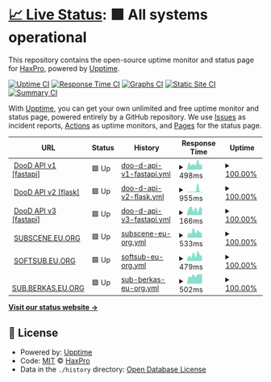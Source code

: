 # [📈 Live Status](https://demo.upptime.js.org): <!--live status--> **🟩 All systems operational**

This repository contains the open-source uptime monitor and status page for [HaxPro](https://demo.upptime.js.org), powered by [Upptime](https://github.com/upptime/upptime).

[![Uptime CI](https://github.com/haxspro/upptime/workflows/Uptime%20CI/badge.svg)](https://github.com/haxspro/upptime/actions?query=workflow%3A%22Uptime+CI%22)
[![Response Time CI](https://github.com/haxspro/upptime/workflows/Response%20Time%20CI/badge.svg)](https://github.com/haxspro/upptime/actions?query=workflow%3A%22Response+Time+CI%22)
[![Graphs CI](https://github.com/haxspro/upptime/workflows/Graphs%20CI/badge.svg)](https://github.com/haxspro/upptime/actions?query=workflow%3A%22Graphs+CI%22)
[![Static Site CI](https://github.com/haxspro/upptime/workflows/Static%20Site%20CI/badge.svg)](https://github.com/haxspro/upptime/actions?query=workflow%3A%22Static+Site+CI%22)
[![Summary CI](https://github.com/haxspro/upptime/workflows/Summary%20CI/badge.svg)](https://github.com/haxspro/upptime/actions?query=workflow%3A%22Summary+CI%22)

With [Upptime](https://upptime.js.org), you can get your own unlimited and free uptime monitor and status page, powered entirely by a GitHub repository. We use [Issues](https://github.com/haxspro/upptime/issues) as incident reports, [Actions](https://github.com/haxspro/upptime/actions) as uptime monitors, and [Pages](https://demo.upptime.js.org) for the status page.

<!--start: status pages-->
<!-- This summary is generated by Upptime (https://github.com/upptime/upptime) -->
<!-- Do not edit this manually, your changes will be overwritten -->
<!-- prettier-ignore -->
| URL | Status | History | Response Time | Uptime |
| --- | ------ | ------- | ------------- | ------ |
| <img alt="" src="https://icons.duckduckgo.com/ip3/api.pakai.eu.org.ico" height="13"> [DooD API v1 [fastapi]](https://api.pakai.eu.org/ping) | 🟩 Up | [doo-d-api-v1-fastapi.yml](https://github.com/haxspro/upptime/commits/HEAD/history/doo-d-api-v1-fastapi.yml) | <details><summary><img alt="Response time graph" src="./graphs/doo-d-api-v1-fastapi/response-time-week.png" height="20"> 498ms</summary><br><a href="https://uptime.pakai.eu.org/history/doo-d-api-v1-fastapi"><img alt="Response time 505" src="https://img.shields.io/endpoint?url=https%3A%2F%2Fraw.githubusercontent.com%2Fhaxspro%2Fupptime%2FHEAD%2Fapi%2Fdoo-d-api-v1-fastapi%2Fresponse-time.json"></a><br><a href="https://uptime.pakai.eu.org/history/doo-d-api-v1-fastapi"><img alt="24-hour response time 503" src="https://img.shields.io/endpoint?url=https%3A%2F%2Fraw.githubusercontent.com%2Fhaxspro%2Fupptime%2FHEAD%2Fapi%2Fdoo-d-api-v1-fastapi%2Fresponse-time-day.json"></a><br><a href="https://uptime.pakai.eu.org/history/doo-d-api-v1-fastapi"><img alt="7-day response time 498" src="https://img.shields.io/endpoint?url=https%3A%2F%2Fraw.githubusercontent.com%2Fhaxspro%2Fupptime%2FHEAD%2Fapi%2Fdoo-d-api-v1-fastapi%2Fresponse-time-week.json"></a><br><a href="https://uptime.pakai.eu.org/history/doo-d-api-v1-fastapi"><img alt="30-day response time 684" src="https://img.shields.io/endpoint?url=https%3A%2F%2Fraw.githubusercontent.com%2Fhaxspro%2Fupptime%2FHEAD%2Fapi%2Fdoo-d-api-v1-fastapi%2Fresponse-time-month.json"></a><br><a href="https://uptime.pakai.eu.org/history/doo-d-api-v1-fastapi"><img alt="1-year response time 505" src="https://img.shields.io/endpoint?url=https%3A%2F%2Fraw.githubusercontent.com%2Fhaxspro%2Fupptime%2FHEAD%2Fapi%2Fdoo-d-api-v1-fastapi%2Fresponse-time-year.json"></a></details> | <details><summary><a href="https://uptime.pakai.eu.org/history/doo-d-api-v1-fastapi">100.00%</a></summary><a href="https://uptime.pakai.eu.org/history/doo-d-api-v1-fastapi"><img alt="All-time uptime 100.00%" src="https://img.shields.io/endpoint?url=https%3A%2F%2Fraw.githubusercontent.com%2Fhaxspro%2Fupptime%2FHEAD%2Fapi%2Fdoo-d-api-v1-fastapi%2Fuptime.json"></a><br><a href="https://uptime.pakai.eu.org/history/doo-d-api-v1-fastapi"><img alt="24-hour uptime 100.00%" src="https://img.shields.io/endpoint?url=https%3A%2F%2Fraw.githubusercontent.com%2Fhaxspro%2Fupptime%2FHEAD%2Fapi%2Fdoo-d-api-v1-fastapi%2Fuptime-day.json"></a><br><a href="https://uptime.pakai.eu.org/history/doo-d-api-v1-fastapi"><img alt="7-day uptime 100.00%" src="https://img.shields.io/endpoint?url=https%3A%2F%2Fraw.githubusercontent.com%2Fhaxspro%2Fupptime%2FHEAD%2Fapi%2Fdoo-d-api-v1-fastapi%2Fuptime-week.json"></a><br><a href="https://uptime.pakai.eu.org/history/doo-d-api-v1-fastapi"><img alt="30-day uptime 100.00%" src="https://img.shields.io/endpoint?url=https%3A%2F%2Fraw.githubusercontent.com%2Fhaxspro%2Fupptime%2FHEAD%2Fapi%2Fdoo-d-api-v1-fastapi%2Fuptime-month.json"></a><br><a href="https://uptime.pakai.eu.org/history/doo-d-api-v1-fastapi"><img alt="1-year uptime 100.00%" src="https://img.shields.io/endpoint?url=https%3A%2F%2Fraw.githubusercontent.com%2Fhaxspro%2Fupptime%2FHEAD%2Fapi%2Fdoo-d-api-v1-fastapi%2Fuptime-year.json"></a></details>
| <img alt="" src="https://icons.duckduckgo.com/ip3/f-api.pakai.eu.org.ico" height="13"> [DooD API v2 [flask]](https://f-api.pakai.eu.org/ping) | 🟩 Up | [doo-d-api-v2-flask.yml](https://github.com/haxspro/upptime/commits/HEAD/history/doo-d-api-v2-flask.yml) | <details><summary><img alt="Response time graph" src="./graphs/doo-d-api-v2-flask/response-time-week.png" height="20"> 955ms</summary><br><a href="https://uptime.pakai.eu.org/history/doo-d-api-v2-flask"><img alt="Response time 339" src="https://img.shields.io/endpoint?url=https%3A%2F%2Fraw.githubusercontent.com%2Fhaxspro%2Fupptime%2FHEAD%2Fapi%2Fdoo-d-api-v2-flask%2Fresponse-time.json"></a><br><a href="https://uptime.pakai.eu.org/history/doo-d-api-v2-flask"><img alt="24-hour response time 296" src="https://img.shields.io/endpoint?url=https%3A%2F%2Fraw.githubusercontent.com%2Fhaxspro%2Fupptime%2FHEAD%2Fapi%2Fdoo-d-api-v2-flask%2Fresponse-time-day.json"></a><br><a href="https://uptime.pakai.eu.org/history/doo-d-api-v2-flask"><img alt="7-day response time 955" src="https://img.shields.io/endpoint?url=https%3A%2F%2Fraw.githubusercontent.com%2Fhaxspro%2Fupptime%2FHEAD%2Fapi%2Fdoo-d-api-v2-flask%2Fresponse-time-week.json"></a><br><a href="https://uptime.pakai.eu.org/history/doo-d-api-v2-flask"><img alt="30-day response time 478" src="https://img.shields.io/endpoint?url=https%3A%2F%2Fraw.githubusercontent.com%2Fhaxspro%2Fupptime%2FHEAD%2Fapi%2Fdoo-d-api-v2-flask%2Fresponse-time-month.json"></a><br><a href="https://uptime.pakai.eu.org/history/doo-d-api-v2-flask"><img alt="1-year response time 339" src="https://img.shields.io/endpoint?url=https%3A%2F%2Fraw.githubusercontent.com%2Fhaxspro%2Fupptime%2FHEAD%2Fapi%2Fdoo-d-api-v2-flask%2Fresponse-time-year.json"></a></details> | <details><summary><a href="https://uptime.pakai.eu.org/history/doo-d-api-v2-flask">100.00%</a></summary><a href="https://uptime.pakai.eu.org/history/doo-d-api-v2-flask"><img alt="All-time uptime 100.00%" src="https://img.shields.io/endpoint?url=https%3A%2F%2Fraw.githubusercontent.com%2Fhaxspro%2Fupptime%2FHEAD%2Fapi%2Fdoo-d-api-v2-flask%2Fuptime.json"></a><br><a href="https://uptime.pakai.eu.org/history/doo-d-api-v2-flask"><img alt="24-hour uptime 100.00%" src="https://img.shields.io/endpoint?url=https%3A%2F%2Fraw.githubusercontent.com%2Fhaxspro%2Fupptime%2FHEAD%2Fapi%2Fdoo-d-api-v2-flask%2Fuptime-day.json"></a><br><a href="https://uptime.pakai.eu.org/history/doo-d-api-v2-flask"><img alt="7-day uptime 100.00%" src="https://img.shields.io/endpoint?url=https%3A%2F%2Fraw.githubusercontent.com%2Fhaxspro%2Fupptime%2FHEAD%2Fapi%2Fdoo-d-api-v2-flask%2Fuptime-week.json"></a><br><a href="https://uptime.pakai.eu.org/history/doo-d-api-v2-flask"><img alt="30-day uptime 100.00%" src="https://img.shields.io/endpoint?url=https%3A%2F%2Fraw.githubusercontent.com%2Fhaxspro%2Fupptime%2FHEAD%2Fapi%2Fdoo-d-api-v2-flask%2Fuptime-month.json"></a><br><a href="https://uptime.pakai.eu.org/history/doo-d-api-v2-flask"><img alt="1-year uptime 100.00%" src="https://img.shields.io/endpoint?url=https%3A%2F%2Fraw.githubusercontent.com%2Fhaxspro%2Fupptime%2FHEAD%2Fapi%2Fdoo-d-api-v2-flask%2Fuptime-year.json"></a></details>
| <img alt="" src="https://icons.duckduckgo.com/ip3/api.noobzhax.com.ico" height="13"> [DooD API v3 [fastapi]](https://api.noobzhax.com/ping) | 🟩 Up | [doo-d-api-v3-fastapi.yml](https://github.com/haxspro/upptime/commits/HEAD/history/doo-d-api-v3-fastapi.yml) | <details><summary><img alt="Response time graph" src="./graphs/doo-d-api-v3-fastapi/response-time-week.png" height="20"> 166ms</summary><br><a href="https://uptime.pakai.eu.org/history/doo-d-api-v3-fastapi"><img alt="Response time 337" src="https://img.shields.io/endpoint?url=https%3A%2F%2Fraw.githubusercontent.com%2Fhaxspro%2Fupptime%2FHEAD%2Fapi%2Fdoo-d-api-v3-fastapi%2Fresponse-time.json"></a><br><a href="https://uptime.pakai.eu.org/history/doo-d-api-v3-fastapi"><img alt="24-hour response time 79" src="https://img.shields.io/endpoint?url=https%3A%2F%2Fraw.githubusercontent.com%2Fhaxspro%2Fupptime%2FHEAD%2Fapi%2Fdoo-d-api-v3-fastapi%2Fresponse-time-day.json"></a><br><a href="https://uptime.pakai.eu.org/history/doo-d-api-v3-fastapi"><img alt="7-day response time 166" src="https://img.shields.io/endpoint?url=https%3A%2F%2Fraw.githubusercontent.com%2Fhaxspro%2Fupptime%2FHEAD%2Fapi%2Fdoo-d-api-v3-fastapi%2Fresponse-time-week.json"></a><br><a href="https://uptime.pakai.eu.org/history/doo-d-api-v3-fastapi"><img alt="30-day response time 353" src="https://img.shields.io/endpoint?url=https%3A%2F%2Fraw.githubusercontent.com%2Fhaxspro%2Fupptime%2FHEAD%2Fapi%2Fdoo-d-api-v3-fastapi%2Fresponse-time-month.json"></a><br><a href="https://uptime.pakai.eu.org/history/doo-d-api-v3-fastapi"><img alt="1-year response time 337" src="https://img.shields.io/endpoint?url=https%3A%2F%2Fraw.githubusercontent.com%2Fhaxspro%2Fupptime%2FHEAD%2Fapi%2Fdoo-d-api-v3-fastapi%2Fresponse-time-year.json"></a></details> | <details><summary><a href="https://uptime.pakai.eu.org/history/doo-d-api-v3-fastapi">100.00%</a></summary><a href="https://uptime.pakai.eu.org/history/doo-d-api-v3-fastapi"><img alt="All-time uptime 99.93%" src="https://img.shields.io/endpoint?url=https%3A%2F%2Fraw.githubusercontent.com%2Fhaxspro%2Fupptime%2FHEAD%2Fapi%2Fdoo-d-api-v3-fastapi%2Fuptime.json"></a><br><a href="https://uptime.pakai.eu.org/history/doo-d-api-v3-fastapi"><img alt="24-hour uptime 100.00%" src="https://img.shields.io/endpoint?url=https%3A%2F%2Fraw.githubusercontent.com%2Fhaxspro%2Fupptime%2FHEAD%2Fapi%2Fdoo-d-api-v3-fastapi%2Fuptime-day.json"></a><br><a href="https://uptime.pakai.eu.org/history/doo-d-api-v3-fastapi"><img alt="7-day uptime 100.00%" src="https://img.shields.io/endpoint?url=https%3A%2F%2Fraw.githubusercontent.com%2Fhaxspro%2Fupptime%2FHEAD%2Fapi%2Fdoo-d-api-v3-fastapi%2Fuptime-week.json"></a><br><a href="https://uptime.pakai.eu.org/history/doo-d-api-v3-fastapi"><img alt="30-day uptime 100.00%" src="https://img.shields.io/endpoint?url=https%3A%2F%2Fraw.githubusercontent.com%2Fhaxspro%2Fupptime%2FHEAD%2Fapi%2Fdoo-d-api-v3-fastapi%2Fuptime-month.json"></a><br><a href="https://uptime.pakai.eu.org/history/doo-d-api-v3-fastapi"><img alt="1-year uptime 99.93%" src="https://img.shields.io/endpoint?url=https%3A%2F%2Fraw.githubusercontent.com%2Fhaxspro%2Fupptime%2FHEAD%2Fapi%2Fdoo-d-api-v3-fastapi%2Fuptime-year.json"></a></details>
| <img alt="" src="https://icons.duckduckgo.com/ip3/subscene.eu.org.ico" height="13"> [SUBSCENE.EU.ORG](https://subscene.eu.org) | 🟩 Up | [subscene-eu-org.yml](https://github.com/haxspro/upptime/commits/HEAD/history/subscene-eu-org.yml) | <details><summary><img alt="Response time graph" src="./graphs/subscene-eu-org/response-time-week.png" height="20"> 533ms</summary><br><a href="https://uptime.pakai.eu.org/history/subscene-eu-org"><img alt="Response time 1312" src="https://img.shields.io/endpoint?url=https%3A%2F%2Fraw.githubusercontent.com%2Fhaxspro%2Fupptime%2FHEAD%2Fapi%2Fsubscene-eu-org%2Fresponse-time.json"></a><br><a href="https://uptime.pakai.eu.org/history/subscene-eu-org"><img alt="24-hour response time 651" src="https://img.shields.io/endpoint?url=https%3A%2F%2Fraw.githubusercontent.com%2Fhaxspro%2Fupptime%2FHEAD%2Fapi%2Fsubscene-eu-org%2Fresponse-time-day.json"></a><br><a href="https://uptime.pakai.eu.org/history/subscene-eu-org"><img alt="7-day response time 533" src="https://img.shields.io/endpoint?url=https%3A%2F%2Fraw.githubusercontent.com%2Fhaxspro%2Fupptime%2FHEAD%2Fapi%2Fsubscene-eu-org%2Fresponse-time-week.json"></a><br><a href="https://uptime.pakai.eu.org/history/subscene-eu-org"><img alt="30-day response time 2943" src="https://img.shields.io/endpoint?url=https%3A%2F%2Fraw.githubusercontent.com%2Fhaxspro%2Fupptime%2FHEAD%2Fapi%2Fsubscene-eu-org%2Fresponse-time-month.json"></a><br><a href="https://uptime.pakai.eu.org/history/subscene-eu-org"><img alt="1-year response time 1312" src="https://img.shields.io/endpoint?url=https%3A%2F%2Fraw.githubusercontent.com%2Fhaxspro%2Fupptime%2FHEAD%2Fapi%2Fsubscene-eu-org%2Fresponse-time-year.json"></a></details> | <details><summary><a href="https://uptime.pakai.eu.org/history/subscene-eu-org">100.00%</a></summary><a href="https://uptime.pakai.eu.org/history/subscene-eu-org"><img alt="All-time uptime 90.02%" src="https://img.shields.io/endpoint?url=https%3A%2F%2Fraw.githubusercontent.com%2Fhaxspro%2Fupptime%2FHEAD%2Fapi%2Fsubscene-eu-org%2Fuptime.json"></a><br><a href="https://uptime.pakai.eu.org/history/subscene-eu-org"><img alt="24-hour uptime 100.00%" src="https://img.shields.io/endpoint?url=https%3A%2F%2Fraw.githubusercontent.com%2Fhaxspro%2Fupptime%2FHEAD%2Fapi%2Fsubscene-eu-org%2Fuptime-day.json"></a><br><a href="https://uptime.pakai.eu.org/history/subscene-eu-org"><img alt="7-day uptime 100.00%" src="https://img.shields.io/endpoint?url=https%3A%2F%2Fraw.githubusercontent.com%2Fhaxspro%2Fupptime%2FHEAD%2Fapi%2Fsubscene-eu-org%2Fuptime-week.json"></a><br><a href="https://uptime.pakai.eu.org/history/subscene-eu-org"><img alt="30-day uptime 55.94%" src="https://img.shields.io/endpoint?url=https%3A%2F%2Fraw.githubusercontent.com%2Fhaxspro%2Fupptime%2FHEAD%2Fapi%2Fsubscene-eu-org%2Fuptime-month.json"></a><br><a href="https://uptime.pakai.eu.org/history/subscene-eu-org"><img alt="1-year uptime 90.02%" src="https://img.shields.io/endpoint?url=https%3A%2F%2Fraw.githubusercontent.com%2Fhaxspro%2Fupptime%2FHEAD%2Fapi%2Fsubscene-eu-org%2Fuptime-year.json"></a></details>
| <img alt="" src="https://icons.duckduckgo.com/ip3/softsub.eu.org.ico" height="13"> [SOFTSUB.EU.ORG](https://softsub.eu.org) | 🟩 Up | [softsub-eu-org.yml](https://github.com/haxspro/upptime/commits/HEAD/history/softsub-eu-org.yml) | <details><summary><img alt="Response time graph" src="./graphs/softsub-eu-org/response-time-week.png" height="20"> 479ms</summary><br><a href="https://uptime.pakai.eu.org/history/softsub-eu-org"><img alt="Response time 918" src="https://img.shields.io/endpoint?url=https%3A%2F%2Fraw.githubusercontent.com%2Fhaxspro%2Fupptime%2FHEAD%2Fapi%2Fsoftsub-eu-org%2Fresponse-time.json"></a><br><a href="https://uptime.pakai.eu.org/history/softsub-eu-org"><img alt="24-hour response time 553" src="https://img.shields.io/endpoint?url=https%3A%2F%2Fraw.githubusercontent.com%2Fhaxspro%2Fupptime%2FHEAD%2Fapi%2Fsoftsub-eu-org%2Fresponse-time-day.json"></a><br><a href="https://uptime.pakai.eu.org/history/softsub-eu-org"><img alt="7-day response time 479" src="https://img.shields.io/endpoint?url=https%3A%2F%2Fraw.githubusercontent.com%2Fhaxspro%2Fupptime%2FHEAD%2Fapi%2Fsoftsub-eu-org%2Fresponse-time-week.json"></a><br><a href="https://uptime.pakai.eu.org/history/softsub-eu-org"><img alt="30-day response time 549" src="https://img.shields.io/endpoint?url=https%3A%2F%2Fraw.githubusercontent.com%2Fhaxspro%2Fupptime%2FHEAD%2Fapi%2Fsoftsub-eu-org%2Fresponse-time-month.json"></a><br><a href="https://uptime.pakai.eu.org/history/softsub-eu-org"><img alt="1-year response time 918" src="https://img.shields.io/endpoint?url=https%3A%2F%2Fraw.githubusercontent.com%2Fhaxspro%2Fupptime%2FHEAD%2Fapi%2Fsoftsub-eu-org%2Fresponse-time-year.json"></a></details> | <details><summary><a href="https://uptime.pakai.eu.org/history/softsub-eu-org">100.00%</a></summary><a href="https://uptime.pakai.eu.org/history/softsub-eu-org"><img alt="All-time uptime 90.01%" src="https://img.shields.io/endpoint?url=https%3A%2F%2Fraw.githubusercontent.com%2Fhaxspro%2Fupptime%2FHEAD%2Fapi%2Fsoftsub-eu-org%2Fuptime.json"></a><br><a href="https://uptime.pakai.eu.org/history/softsub-eu-org"><img alt="24-hour uptime 100.00%" src="https://img.shields.io/endpoint?url=https%3A%2F%2Fraw.githubusercontent.com%2Fhaxspro%2Fupptime%2FHEAD%2Fapi%2Fsoftsub-eu-org%2Fuptime-day.json"></a><br><a href="https://uptime.pakai.eu.org/history/softsub-eu-org"><img alt="7-day uptime 100.00%" src="https://img.shields.io/endpoint?url=https%3A%2F%2Fraw.githubusercontent.com%2Fhaxspro%2Fupptime%2FHEAD%2Fapi%2Fsoftsub-eu-org%2Fuptime-week.json"></a><br><a href="https://uptime.pakai.eu.org/history/softsub-eu-org"><img alt="30-day uptime 55.87%" src="https://img.shields.io/endpoint?url=https%3A%2F%2Fraw.githubusercontent.com%2Fhaxspro%2Fupptime%2FHEAD%2Fapi%2Fsoftsub-eu-org%2Fuptime-month.json"></a><br><a href="https://uptime.pakai.eu.org/history/softsub-eu-org"><img alt="1-year uptime 90.01%" src="https://img.shields.io/endpoint?url=https%3A%2F%2Fraw.githubusercontent.com%2Fhaxspro%2Fupptime%2FHEAD%2Fapi%2Fsoftsub-eu-org%2Fuptime-year.json"></a></details>
| <img alt="" src="https://icons.duckduckgo.com/ip3/sub.berkas.eu.org.ico" height="13"> [SUB.BERKAS.EU.ORG](https://sub.berkas.eu.org) | 🟩 Up | [sub-berkas-eu-org.yml](https://github.com/haxspro/upptime/commits/HEAD/history/sub-berkas-eu-org.yml) | <details><summary><img alt="Response time graph" src="./graphs/sub-berkas-eu-org/response-time-week.png" height="20"> 502ms</summary><br><a href="https://uptime.pakai.eu.org/history/sub-berkas-eu-org"><img alt="Response time 908" src="https://img.shields.io/endpoint?url=https%3A%2F%2Fraw.githubusercontent.com%2Fhaxspro%2Fupptime%2FHEAD%2Fapi%2Fsub-berkas-eu-org%2Fresponse-time.json"></a><br><a href="https://uptime.pakai.eu.org/history/sub-berkas-eu-org"><img alt="24-hour response time 557" src="https://img.shields.io/endpoint?url=https%3A%2F%2Fraw.githubusercontent.com%2Fhaxspro%2Fupptime%2FHEAD%2Fapi%2Fsub-berkas-eu-org%2Fresponse-time-day.json"></a><br><a href="https://uptime.pakai.eu.org/history/sub-berkas-eu-org"><img alt="7-day response time 502" src="https://img.shields.io/endpoint?url=https%3A%2F%2Fraw.githubusercontent.com%2Fhaxspro%2Fupptime%2FHEAD%2Fapi%2Fsub-berkas-eu-org%2Fresponse-time-week.json"></a><br><a href="https://uptime.pakai.eu.org/history/sub-berkas-eu-org"><img alt="30-day response time 549" src="https://img.shields.io/endpoint?url=https%3A%2F%2Fraw.githubusercontent.com%2Fhaxspro%2Fupptime%2FHEAD%2Fapi%2Fsub-berkas-eu-org%2Fresponse-time-month.json"></a><br><a href="https://uptime.pakai.eu.org/history/sub-berkas-eu-org"><img alt="1-year response time 908" src="https://img.shields.io/endpoint?url=https%3A%2F%2Fraw.githubusercontent.com%2Fhaxspro%2Fupptime%2FHEAD%2Fapi%2Fsub-berkas-eu-org%2Fresponse-time-year.json"></a></details> | <details><summary><a href="https://uptime.pakai.eu.org/history/sub-berkas-eu-org">100.00%</a></summary><a href="https://uptime.pakai.eu.org/history/sub-berkas-eu-org"><img alt="All-time uptime 89.60%" src="https://img.shields.io/endpoint?url=https%3A%2F%2Fraw.githubusercontent.com%2Fhaxspro%2Fupptime%2FHEAD%2Fapi%2Fsub-berkas-eu-org%2Fuptime.json"></a><br><a href="https://uptime.pakai.eu.org/history/sub-berkas-eu-org"><img alt="24-hour uptime 100.00%" src="https://img.shields.io/endpoint?url=https%3A%2F%2Fraw.githubusercontent.com%2Fhaxspro%2Fupptime%2FHEAD%2Fapi%2Fsub-berkas-eu-org%2Fuptime-day.json"></a><br><a href="https://uptime.pakai.eu.org/history/sub-berkas-eu-org"><img alt="7-day uptime 100.00%" src="https://img.shields.io/endpoint?url=https%3A%2F%2Fraw.githubusercontent.com%2Fhaxspro%2Fupptime%2FHEAD%2Fapi%2Fsub-berkas-eu-org%2Fuptime-week.json"></a><br><a href="https://uptime.pakai.eu.org/history/sub-berkas-eu-org"><img alt="30-day uptime 55.87%" src="https://img.shields.io/endpoint?url=https%3A%2F%2Fraw.githubusercontent.com%2Fhaxspro%2Fupptime%2FHEAD%2Fapi%2Fsub-berkas-eu-org%2Fuptime-month.json"></a><br><a href="https://uptime.pakai.eu.org/history/sub-berkas-eu-org"><img alt="1-year uptime 89.60%" src="https://img.shields.io/endpoint?url=https%3A%2F%2Fraw.githubusercontent.com%2Fhaxspro%2Fupptime%2FHEAD%2Fapi%2Fsub-berkas-eu-org%2Fuptime-year.json"></a></details>

<!--end: status pages-->

[**Visit our status website →**](https://demo.upptime.js.org)

## 📄 License

- Powered by: [Upptime](https://github.com/upptime/upptime)
- Code: [MIT](./LICENSE) © [HaxPro](https://demo.upptime.js.org)
- Data in the `./history` directory: [Open Database License](https://opendatacommons.org/licenses/odbl/1-0/)
